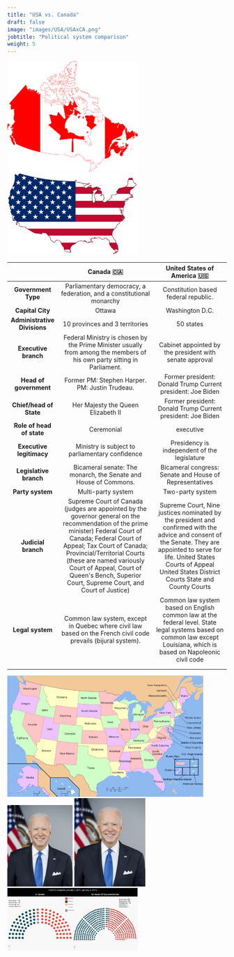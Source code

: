 ```yaml
---
title: "USA vs. Canada"
draft: false
image: "images/USA/USAxCA.png"
jobtitle: "Political system comparison"
weight: 5
---
```


<img src='/images/CA/flagCAA.svg' width=300 aligned=center>
<img src='/images/USA/USA_Flag.png' width=300 aligned=center>


|                              |                                                                                                                                                                      **Canada** 🇨🇦                                                                                                                                                                      |                                                                                                         **United States of America** 🇺🇸                                                                                                         |
|:----------------------------:|:-------------------------------------------------------------------------------------------------------------------------------------------------------------------------------------------------------------------------------------------------------------------------------------------------------------------------------------------------------:|:-----------------------------------------------------------------------------------------------------------------------------------------------------------------------------------------------------------------------------------------------:|
|      **Government Type**     |                                                                                                                                           Parliamentary democracy, a federation, and a constitutional monarchy                                                                                                                                          |                                                                                                       Constitution based federal republic.                                                                                                      |
|       **Capital City**       |                                                                                                                                                                          Ottawa                                                                                                                                                                         |                                                                                                                 Washington D.C.                                                                                                                 |
| **Administrative Divisions** |                                                                                                                                                              10 provinces and 3 territories                                                                                                                                                             |                                                                                                                    50 states                                                                                                                    |
|     **Executive branch**     | Federal Ministry is chosen by the Prime Minister usually from among the members of his own party sitting in Parliament.                                                                                                                                                                                                                                 | Cabinet appointed by the president with senate approval                                                                                                                                                                                         |
|    **Head of government**    |                                                                                                                                                     Former PM: Stephen Harper.  PM: Justin Trudeau.                                                                                                                                                     |                                                                                           Former president: Donald Trump Current president: Joe Biden                                                                                           |
|    **Chief/head of State**   |                                                                                                                                                            Her Majesty the Queen Elizabeth II                                                                                                                                                           |                                                                                           Former president: Donald Trump Current president: Joe Biden                                                                                           |
|   **Role of head of state**  |                                                                                                                                                                        Ceremonial                                                                                                                                                                       |                                                                                                                    executive                                                                                                                    |
|   **Executive legitimacy**   |                                                                                                                                                     Ministry is subject to parliamentary confidence                                                                                                                                                     |                                                                                                   Presidency is independent of the legislature                                                                                                  |
|    **Legislative branch**    |                                                                                                                                             Bicameral senate: The monarch, the Senate and  House of Commons.                                                                                                                                            |                                                                                             Bicameral congress: Senate and House of Representatives                                                                                             |
|       **Party system**       |                                                                                                                                                                    Multi-party system                                                                                                                                                                   |                                                                                                                 Two-party system                                                                                                                |
|      **Judicial branch**     | Supreme Court of Canada  (judges are appointed by the governor general on the recommendation of the prime minister)  Federal Court of Canada;  Federal Court of Appeal;   Tax Court of Canada;   Provincial/Territorial Courts (these are named variously Court of Appeal, Court of Queen's Bench, Superior Court, Supreme Court, and Court of Justice) | Supreme Court,  Nine justices nominated by the president and confirmed with the advice and consent of the Senate. They are appointed to serve for life.  United States Courts of Appeal  United States District Courts  State and County Courts |
|       **Legal system**       |                                                                                                                      Common law system, except in Quebec where civil law based on the French civil code prevails (bijural system).                                                                                                                      |                                      Common law system based on English common law at the federal level. State legal systems based on common law except Louisiana,  which is based on Napoleonic civil code                                     |
|                              |                                                                                                                                                                                                                                                                                                                                                         |                                                                                                                                                                                                                                                 |
|                              |                                                                                                                                                                                                                                                                                                                                                         |                                                                                                                                                                                                                                                 |

<img src='/images/USA/USA_politicalmap.png' width=450 aligned="right">


<img src='/images/USA/Joe_Biden.png' width=150 aligned=center>



<img src='/images/USA/Joe_Biden.png' width=163 aligned=right>


<img src='/images/USA/USsenate.jpeg' width=300 aligned=right>